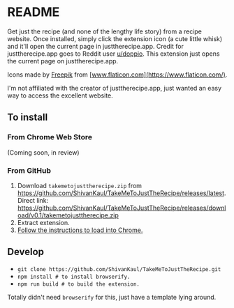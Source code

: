 # README

Get just the recipe (and none of the lengthy life story) from a recipe website. Once installed, simply click the extension icon (a cute little whisk) and it'll open the current page in justtherecipe.app.
Credit for justtherecipe.app goes to Reddit user [u/doppio](https://www.reddit.com/user/doppio/). This extension just opens the current page on justtherecipe.app.

Icons made by [Freepik](https://www.freepik.com) from [www.flaticon.com](https://www.flaticon.com/).

I'm not affiliated with the creator of justtherecipe.app, just wanted an easy way to access the excellent website.


## To install
### From Chrome Web Store
(Coming soon, in review)

### From GitHub
1. Download `takemetojusttherecipe.zip` from https://github.com/ShivanKaul/TakeMeToJustTheRecipe/releases/latest. Direct link: https://github.com/ShivanKaul/TakeMeToJustTheRecipe/releases/download/v0.1/takemetojusttherecipe.zip
2. Extract extension.
3. [Follow the instructions to load into Chrome.](https://www.smashingmagazine.com/2017/04/browser-extension-edge-chrome-firefox-opera-brave-vivaldi/#google-chrome-opera-vivaldi)

## Develop
- `git clone https://github.com/ShivanKaul/TakeMeToJustTheRecipe.git`
- `npm install # to install browserify.`
- `npm run build # to build the extension.`

Totally didn't need `browserify` for this, just have a template lying around.